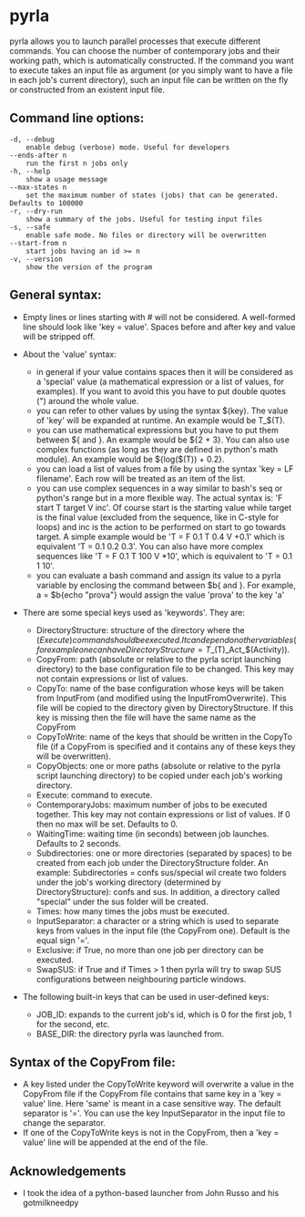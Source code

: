 # pyrla

pyrla allows you to launch parallel processes that execute different commands. 
You can choose the number of contemporary jobs and their working path, which is automatically constructed. 
If the command you want to execute takes an input file as argument (or you simply want to have a file in each job's current directory), such an input file can be written on the fly or constructed from an existent input file.
	
## Command line options:

	-d, --debug 
		enable debug (verbose) mode. Useful for developers
	--ends-after n
		run the first n jobs only
	-h, --help
		show a usage message
	--max-states n
		set the maximum number of states (jobs) that can be generated. Defaults to 100000
	-r, --dry-run
		show a summary of the jobs. Useful for testing input files
	-s, --safe
		enable safe mode. No files or directory will be overwritten
	--start-from n
		start jobs having an id >= n
	-v, --version
		show the version of the program 

## General syntax:

* Empty lines or lines starting with \# will not be considered. A well-formed line should look like 'key = value'. Spaces before and after key and value will be stripped off.
* About the 'value' syntax:
	* in general if your value contains spaces then it will be considered as a 'special' value (a mathematical expression or a list of values, for examples). If you want to avoid this you have to put double quotes (") around the whole value.
	* you can refer to other values by using the syntax $(key). The value of 'key' will be expanded at runtime. An example would be T_$(T).
	* you can use mathematical expressions but you have to put them between ${ and }. An example would be ${2 + 3}. You can also use complex functions (as long as they are defined in python's math module). An example would be ${log($(T)) + 0.2}.
	* you can load a list of values from a file by using the syntax 'key = LF filename'. Each row will be treated as an item of the list.
	* you can use complex sequences in a way similar to bash's seq or python's range but in a more flexible way. The actual syntax is: 'F start T target V inc'. Of course start is the starting value while target is the final value (excluded from the sequence, like in C-style for loops) and inc is the action to be performed on start to go towards target. A simple example would be 'T = F 0.1 T 0.4 V +0.1' which is equivalent 'T = 0.1 0.2 0.3'. You can also have more complex sequences like 'T = F 0.1 T 100 V *10', which is equivalent to 'T = 0.1 1 10'.
	* you can evaluate a bash command and assign its value to a pyrla variable by enclosing the command between $b{ and }. For example, a = $b{echo "prova"} would assign the value 'prova' to the key 'a' 
		
* There are some special keys used as 'keywords'. They are:
	* DirectoryStructure: structure of the directory where the $(Execute) command should be executed. It can depend on other variables (for example one can have DirectoryStructure = T\_$(T)\_Act_$(Activity)). 
	* CopyFrom: path (absolute or relative to the pyrla script launching directory) to the base configuration file to be changed. This key may not contain expressions or list of values.
	* CopyTo: name of the base configuration whose keys will be taken from InputFrom (and modified using the InputFromOverwrite). This file will be copied to the directory given by DirectoryStructure. If this key is missing then the file will have the same name as the CopyFrom
	* CopyToWrite: name of the keys that should be written in the CopyTo file (if a CopyFrom is specified and it contains any of these keys they will be overwritten).
	* CopyObjects: one or more paths (absolute or relative to the pyrla script launching directory) to be copied under each job's working directory.
	* Execute: command to execute.
	* ContemporaryJobs: maximum number of jobs to be executed together. This key may not contain expressions or list of values. If 0 then no max will be set. Defaults to 0.
	* WaitingTime: waiting time (in seconds) between job launches. Defaults to 2 seconds.
	* Subdirectories: one or more directories (separated by spaces) to be created from each job under the DirectoryStructure folder. An example: Subdirectories = confs sus/special wil create two folders under the job's working directory (determined by DirectoryStructure): confs and sus. In addition, a directory called "special" under the sus folder will be created.
	* Times: how many times the jobs must be executed.
	* InputSeparator: a character or a string which is used to separate keys from values in the input file (the CopyFrom one). Default is the equal sign '='.
	* Exclusive: if True, no more than one job per directory can be executed.
	* SwapSUS: if True and if Times > 1 then pyrla will try to swap SUS configurations between neighbouring particle windows.
		
* The following built-in keys that can be used in user-defined keys:
	* JOB_ID: expands to the current job's id, which is 0 for the first job, 1 for the second, etc.
	* BASE_DIR: the directory pyrla was launched from.
		
## Syntax of the CopyFrom file:

* A key listed under the CopyToWrite keyword will overwrite a value in the CopyFrom file if the CopyFrom file contains that same key in a 'key = value' line. Here 'same' is meant in a case sensitive way. The default separator is '='. You can use the key InputSeparator in the input file to change the separator. 
* If one of the CopyToWrite keys is not in the CopyFrom, then a 'key = value' line will be appended at the end of the file.
	
## Acknowledgements

* I took the idea of a python-based launcher from John Russo and his gotmilkneedpy